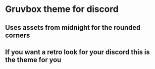 # Gruvbox theme for discord 
## Uses assets from midnight for the rounded corners 
## If you want a retro look for your discord this is the theme for you

